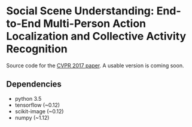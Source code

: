 # Social Scene Understanding: End-to-End Multi-Person Action Localization and Collective Activity Recognition

Source code for
the [CVPR 2017 paper](https://arxiv.org/abs/1611.09078). A usable
version is coming soon.

## Dependencies

- python 3.5
- tensorflow (~0.12)
- scikit-image (~0.12)
- numpy (~1.12)
